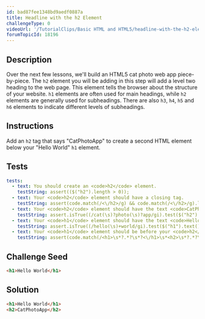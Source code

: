 ```yaml
---
id: bad87fee1348bd9aedf0887a
title: Headline with the h2 Element
challengeType: 0
videoUrl: '/TutorialClips/Basic HTML and HTML5/headline-with-the-h2-element.webm'
forumTopicId: 18196
---
```


## Description
<section id='description'>
Over the next few lessons, we'll build an HTML5 cat photo web app piece-by-piece.
The <code>h2</code> element you will be adding in this step will add a level two heading to the web page.
This element tells the browser about the structure of your website. <code>h1</code> elements are often used for main headings, while <code>h2</code> elements are generally used for subheadings. There are also <code>h3</code>, <code>h4</code>, <code>h5</code> and <code>h6</code> elements to indicate different levels of subheadings.
</section>

## Instructions
<section id='instructions'>
Add an <code>h2</code> tag that says "CatPhotoApp" to create a second HTML element below your "Hello World" <code>h1</code> element.
</section>

## Tests
<section id='tests'>

```yml
tests:
  - text: You should create an <code>h2</code> element.
    testString: assert(($("h2").length > 0));
  - text: Your <code>h2</code> element should have a closing tag.
    testString: assert(code.match(/<\/h2>/g) && code.match(/<\/h2>/g).length === code.match(/<h2>/g).length);
  - text: Your <code>h2</code> element should have the text <code>CatPhotoApp</code>.
    testString: assert.isTrue((/cat(\s)?photo(\s)?app/gi).test($("h2").text()));
  - text: Your <code>h1</code> element should have the text <code>Hello World</code>.
    testString: assert.isTrue((/hello(\s)+world/gi).test($("h1").text()));
  - text: Your <code>h1</code> element should be before your <code>h2</code> element.
    testString: assert(code.match(/<h1>\s*?.*?\s*?<\/h1>\s*<h2>\s*?.*?\s*?<\/h2>/gi));

```

</section>

## Challenge Seed
<section id='challengeSeed'>

<div id='html-seed'>

```html
<h1>Hello World</h1>
```

</div>



</section>

## Solution

<section id='solution'>

```html
<h1>Hello World</h1>
<h2>CatPhotoApp</h2>
```

</section>  


